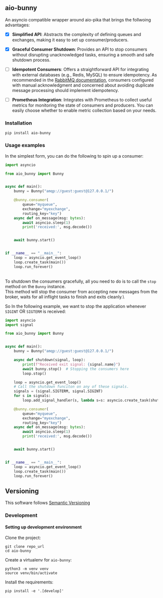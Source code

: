 ## aio-bunny

An asyncio compatible wrapper around aio-pika that brings the follwoing advantages:
- [x] **Simplified API**: Abstracts the complexity of defining queues and exchanges, making it easy to set up consumer/producers.
- [x] **Graceful Consumer Shutdown**: Provides an API to stop consumers without disrupting unacknowledged tasks, ensuring a smooth and safe shutdown process.
- [ ] **Idempotent Consumers**: Offers a straightforward API for integrating with external databases (e.g., Redis, MySQL) to ensure idempotency. As recommended in the [RabbitMQ documentation](https://www.rabbitmq.com/docs/confirms#automatic-requeueing), consumers configured with manual acknowledgment and concerned about avoiding duplicate message processing should implement idempotency.
- [ ] **Prometheus Integration**: Integrates with Prometheus to collect useful metrics for monitoring the state of consumers and producers. You can easily choose whether to enable metric collection based on your needs.


### Installation
```
pip install aio-bunny
```
### Usage examples
In the simplest form, you can do the following to spin up a consumer:
``` python
import asyncio

from aio_bunny import Bunny


async def main():
    bunny = Bunny("amqp://guest:guest@127.0.0.1/")

    @bunny.consumer(
        queue="myqueue",
        exchange="myexchange",
        routing_key="key")
    async def on_message(msg: bytes):
        await asyncio.sleep(1)
        print('received:', msg.decode())


    await bunny.start()


if __name__ == "__main__":
    loop = asyncio.get_event_loop()
    loop.create_task(main())
    loop.run_forever()
```
\
To shutdown the consumers gracefully, all you need to do is to call the `stop` method on the `Bunny` instance. \
This method will stop the consumer from accepting new messages from the broker, waits for all inflight tasks to finish and exits cleanly.\

So In the following example, we want to stop the application whenever `SIGINT` OR `SIGTERM` is received:
``` python
import asyncio
import signal

from aio_bunny import Bunny


async def main():
    bunny = Bunny("amqp://guest:guest@127.0.0.1/")

    async def shutdown(signal, loop):
        print(f"Received exit signal: {signal.name}")
        await bunny.stop()  # Stopping the consumers here
        loop.stop()

    loop = asyncio.get_event_loop()
    # Call the shutdown funciton on any of these signals.
    signals = (signal.SIGTERM, signal.SIGINT)
    for s in signals:
        loop.add_signal_handler(s, lambda s=s: asyncio.create_task(shutdown(s, loop)))

    @bunny.consumer(
        queue="myqueue",
        exchange="myexchange",
        routing_key="key")
    async def on_message(msg: bytes):
        await asyncio.sleep(1)
        print('received:', msg.decode())


    await bunny.start()


if __name__ == "__main__":
    loop = asyncio.get_event_loop()
    loop.create_task(main())
    loop.run_forever()
```
## Versioning
This software follows [Semantic Versioning](https://semver.org/)
### Development

#### Setting up development environment
Clone the project:
```
git clone repo_url
cd aio-bunny
```
Create a virtualenv for `aio-bunny`:
```
python3 -m venv venv
source venv/bin/activate
```
Install the requirements:
```
pip install -e '.[develop]'
```